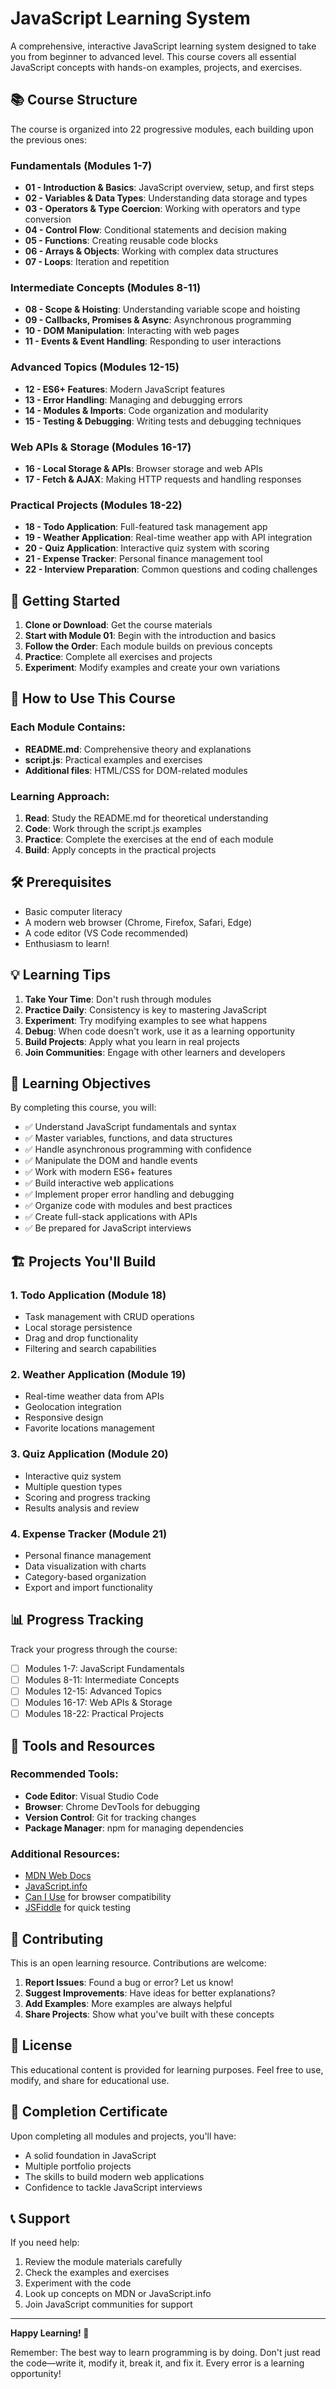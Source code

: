 # JavaScript Learning System

A comprehensive, interactive JavaScript learning system designed to take you from beginner to advanced level. This course covers all essential JavaScript concepts with hands-on examples, projects, and exercises.

## 📚 Course Structure

The course is organized into 22 progressive modules, each building upon the previous ones:

### Fundamentals (Modules 1-7)
- **01 - Introduction & Basics**: JavaScript overview, setup, and first steps
- **02 - Variables & Data Types**: Understanding data storage and types
- **03 - Operators & Type Coercion**: Working with operators and type conversion
- **04 - Control Flow**: Conditional statements and decision making
- **05 - Functions**: Creating reusable code blocks
- **06 - Arrays & Objects**: Working with complex data structures
- **07 - Loops**: Iteration and repetition

### Intermediate Concepts (Modules 8-11)
- **08 - Scope & Hoisting**: Understanding variable scope and hoisting
- **09 - Callbacks, Promises & Async**: Asynchronous programming
- **10 - DOM Manipulation**: Interacting with web pages
- **11 - Events & Event Handling**: Responding to user interactions

### Advanced Topics (Modules 12-15)
- **12 - ES6+ Features**: Modern JavaScript features
- **13 - Error Handling**: Managing and debugging errors
- **14 - Modules & Imports**: Code organization and modularity
- **15 - Testing & Debugging**: Writing tests and debugging techniques

### Web APIs & Storage (Modules 16-17)
- **16 - Local Storage & APIs**: Browser storage and web APIs
- **17 - Fetch & AJAX**: Making HTTP requests and handling responses

### Practical Projects (Modules 18-22)
- **18 - Todo Application**: Full-featured task management app
- **19 - Weather Application**: Real-time weather app with API integration
- **20 - Quiz Application**: Interactive quiz system with scoring
- **21 - Expense Tracker**: Personal finance management tool
- **22 - Interview Preparation**: Common questions and coding challenges

## 🚀 Getting Started

1. **Clone or Download**: Get the course materials
2. **Start with Module 01**: Begin with the introduction and basics
3. **Follow the Order**: Each module builds on previous concepts
4. **Practice**: Complete all exercises and projects
5. **Experiment**: Modify examples and create your own variations

## 📖 How to Use This Course

### Each Module Contains:
- **README.md**: Comprehensive theory and explanations
- **script.js**: Practical examples and exercises
- **Additional files**: HTML/CSS for DOM-related modules

### Learning Approach:
1. **Read**: Study the README.md for theoretical understanding
2. **Code**: Work through the script.js examples
3. **Practice**: Complete the exercises at the end of each module
4. **Build**: Apply concepts in the practical projects

## 🛠 Prerequisites

- Basic computer literacy
- A modern web browser (Chrome, Firefox, Safari, Edge)
- A code editor (VS Code recommended)
- Enthusiasm to learn!

## 💡 Learning Tips

1. **Take Your Time**: Don't rush through modules
2. **Practice Daily**: Consistency is key to mastering JavaScript
3. **Experiment**: Try modifying examples to see what happens
4. **Debug**: When code doesn't work, use it as a learning opportunity
5. **Build Projects**: Apply what you learn in real projects
6. **Join Communities**: Engage with other learners and developers

## 🎯 Learning Objectives

By completing this course, you will:

- ✅ Understand JavaScript fundamentals and syntax
- ✅ Master variables, functions, and data structures
- ✅ Handle asynchronous programming with confidence
- ✅ Manipulate the DOM and handle events
- ✅ Work with modern ES6+ features
- ✅ Build interactive web applications
- ✅ Implement proper error handling and debugging
- ✅ Organize code with modules and best practices
- ✅ Create full-stack applications with APIs
- ✅ Be prepared for JavaScript interviews

## 🏗 Projects You'll Build

### 1. Todo Application (Module 18)
- Task management with CRUD operations
- Local storage persistence
- Drag and drop functionality
- Filtering and search capabilities

### 2. Weather Application (Module 19)
- Real-time weather data from APIs
- Geolocation integration
- Responsive design
- Favorite locations management

### 3. Quiz Application (Module 20)
- Interactive quiz system
- Multiple question types
- Scoring and progress tracking
- Results analysis and review

### 4. Expense Tracker (Module 21)
- Personal finance management
- Data visualization with charts
- Category-based organization
- Export and import functionality

## 📊 Progress Tracking

Track your progress through the course:

- [ ] Modules 1-7: JavaScript Fundamentals
- [ ] Modules 8-11: Intermediate Concepts
- [ ] Modules 12-15: Advanced Topics
- [ ] Modules 16-17: Web APIs & Storage
- [ ] Modules 18-22: Practical Projects

## 🔧 Tools and Resources

### Recommended Tools:
- **Code Editor**: Visual Studio Code
- **Browser**: Chrome DevTools for debugging
- **Version Control**: Git for tracking changes
- **Package Manager**: npm for managing dependencies

### Additional Resources:
- [MDN Web Docs](https://developer.mozilla.org/en-US/docs/Web/JavaScript)
- [JavaScript.info](https://javascript.info/)
- [Can I Use](https://caniuse.com/) for browser compatibility
- [JSFiddle](https://jsfiddle.net/) for quick testing

## 🤝 Contributing

This is an open learning resource. Contributions are welcome:

1. **Report Issues**: Found a bug or error? Let us know!
2. **Suggest Improvements**: Have ideas for better explanations?
3. **Add Examples**: More examples are always helpful
4. **Share Projects**: Show what you've built with these concepts

## 📝 License

This educational content is provided for learning purposes. Feel free to use, modify, and share for educational use.

## 🎉 Completion Certificate

Upon completing all modules and projects, you'll have:
- A solid foundation in JavaScript
- Multiple portfolio projects
- The skills to build modern web applications
- Confidence to tackle JavaScript interviews

## 📞 Support

If you need help:
1. Review the module materials carefully
2. Check the examples and exercises
3. Experiment with the code
4. Look up concepts on MDN or JavaScript.info
5. Join JavaScript communities for support

---

**Happy Learning! 🚀**

Remember: The best way to learn programming is by doing. Don't just read the code—write it, modify it, break it, and fix it. Every error is a learning opportunity!
```
